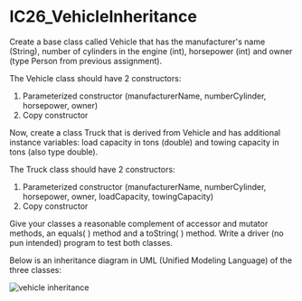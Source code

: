 # IC26_VehicleInheritance
Create a base class called Vehicle that has the manufacturer's name (String), number of cylinders in the engine (int), horsepower (int) and owner (type Person from previous assignment).  

The Vehicle class should have 2 constructors:

1. Parameterized constructor (manufacturerName, numberCylinder, horsepower, owner)
2. Copy constructor

Now, create a class Truck that is derived from Vehicle and has additional instance variables: load capacity in tons (double) and towing capacity in tons (also type double).  

The Truck class should have 2 constructors:

1. Parameterized constructor (manufacturerName, numberCylinder, horsepower, owner, loadCapacity, towingCapacity)
2. Copy constructor

Give your classes a reasonable complement of accessor and mutator methods, an equals( ) method and a toString( ) method.  Write a driver (no pun intended) program to test both classes.

Below is an inheritance diagram in UML (Unified Modeling Language) of the three classes:

![vehicle inheritance](https://github.com/S33V/IC26_VehicleInheritance/blob/master/images/VehicleInheritance.png "vehicle inheritance")
